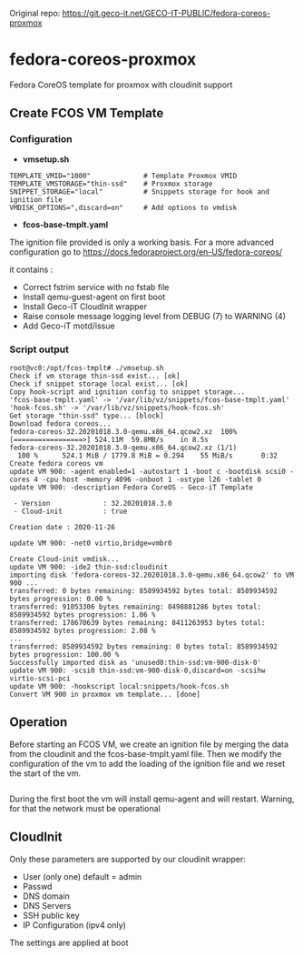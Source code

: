 Original repo: https://git.geco-it.net/GECO-IT-PUBLIC/fedora-coreos-proxmox

# fedora-coreos-proxmox

Fedora CoreOS template for proxmox with cloudinit support

## Create FCOS VM Template

### Configuration

* **vmsetup.sh**

```
TEMPLATE_VMID="1000"             # Template Proxmox VMID 
TEMPLATE_VMSTORAGE="thin-ssd"    # Proxmox storage  
SNIPPET_STORAGE="local"          # Snippets storage for hook and ignition file
VMDISK_OPTIONS=",discard=on"     # Add options to vmdisk
```

* **fcos-base-tmplt.yaml**

The ignition file provided is only a working basis.
For a more advanced configuration go to https://docs.fedoraproject.org/en-US/fedora-coreos/

it contains :

* Correct fstrim service with no fstab file
* Install qemu-guest-agent on first boot
* Install Geco-iT CloudInit wrapper
* Raise console message logging level from DEBUG (7) to WARNING (4)
* Add Geco-iT motd/issue

### Script output
```
root@vc0:/opt/fcos-tmplt# ./vmsetup.sh 
Check if vm storage thin-ssd exist... [ok]
Check if snippet storage local exist... [ok]
Copy hook-script and ignition config to snippet storage...
'fcos-base-tmplt.yaml' -> '/var/lib/vz/snippets/fcos-base-tmplt.yaml'
'hook-fcos.sh' -> '/var/lib/vz/snippets/hook-fcos.sh'
Get storage "thin-ssd" type... [block]
Download fedora coreos...
fedora-coreos-32.20201018.3.0-qemu.x86_64.qcow2.xz  100%[=================>] 524.11M  59.8MB/s    in 8.5s    
fedora-coreos-32.20201018.3.0-qemu.x86_64.qcow2.xz (1/1)
  100 %      524.1 MiB / 1779.8 MiB = 0.294    55 MiB/s       0:32             
Create fedora coreos vm 
update VM 900: -agent enabled=1 -autostart 1 -boot c -bootdisk scsi0 -cores 4 -cpu host -memory 4096 -onboot 1 -ostype l26 -tablet 0
update VM 900: -description Fedora CoreOS - Geco-iT Template

 - Version             : 32.20201018.3.0
 - Cloud-init          : true

Creation date : 2020-11-26

update VM 900: -net0 virtio,bridge=vmbr0

Create Cloud-init vmdisk...
update VM 900: -ide2 thin-ssd:cloudinit
importing disk 'fedora-coreos-32.20201018.3.0-qemu.x86_64.qcow2' to VM 900 ...
transferred: 0 bytes remaining: 8589934592 bytes total: 8589934592 bytes progression: 0.00 %
transferred: 91053306 bytes remaining: 8498881286 bytes total: 8589934592 bytes progression: 1.06 %
transferred: 178670639 bytes remaining: 8411263953 bytes total: 8589934592 bytes progression: 2.08 %
...
transferred: 8589934592 bytes remaining: 0 bytes total: 8589934592 bytes progression: 100.00 %
Successfully imported disk as 'unused0:thin-ssd:vm-900-disk-0'
update VM 900: -scsi0 thin-ssd:vm-900-disk-0,discard=on -scsihw virtio-scsi-pci
update VM 900: -hookscript local:snippets/hook-fcos.sh
Convert VM 900 in proxmox vm template... [done]
```

## Operation

Before starting an FCOS VM, we create an ignition file by merging the data from the cloudinit and the fcos-base-tmplt.yaml file.
Then we modify the configuration of the vm to add the loading of the ignition file and we reset the start of the vm.

<p align="center">
  <img src="./screenshot/fcos_proxmox_first_start.png" alt="">
</p>

During the first boot the vm will install qemu-agent and will restart.
Warning, for that the network must be operational

## CloudInit

Only these parameters are supported by our cloudinit wrapper:

* User (only one) default = admin
* Passwd
* DNS domain
* DNS Servers
* SSH public key
* IP Configuration (ipv4 only)

The settings are applied at boot
